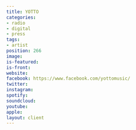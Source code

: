 ```yaml
---
title: YOTTO
categories:
- radio
- digital
- press
tags:
- artist
position: 266
image: 
is-featured: 
is-front: 
website: 
facebook: https://www.facebook.com/yottomusic/
twitter: 
instagram: 
spotify: 
soundcloud: 
youtube: 
apple: 
layout: client
---
```


